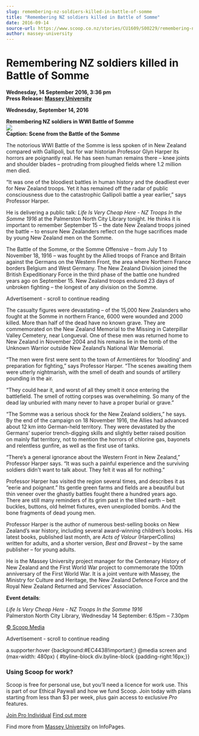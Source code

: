 ```yaml
---
slug: remembering-nz-soldiers-killed-in-battle-of-somme
title: "Remembering NZ soldiers killed in Battle of Somme"
date: 2016-09-14
source-url: https://www.scoop.co.nz/stories/CU1609/S00229/remembering-nz-soldiers-killed-in-battle-of-somme.htm
author: massey-university
---
```

Remembering NZ soldiers killed in Battle of Somme
=================================================

**Wednesday, 14 September 2016, 3:36 pm**  
**Press Release: [Massey University](https://info.scoop.co.nz/Massey_University)**

**Wednesday, September 14, 2016**

**Remembering NZ soldiers in WWI Battle of Somme**  
![](http://img.scoop.co.nz/stories/images/1609/972ad588f77cbae71093.jpeg)  
**Caption: Scene from the Battle of the Somme**

The notorious WWI Battle of the Somme is less spoken of in New Zealand compared with Gallipoli, but for war historian Professor Glyn Harper its horrors are poignantly real. He has seen human remains there – knee joints and shoulder blades – protruding from ploughed fields where 1.2 million men died.

“It was one of the bloodiest battles in human history and the deadliest ever for New Zealand troops. Yet it has remained off the radar of public consciousness due to the catastrophic Gallipoli battle a year earlier,” says Professor Harper.

He is delivering a public talk: _Life Is Very Cheap Here - NZ Troops In the Somme 1916_ at the Palmerston North City Library tonight. He thinks it is important to remember September 15 – the date New Zealand troops joined the battle – to ensure New Zealanders reflect on the huge sacrifices made by young New Zealand men on the Somme.

The Battle of the Somme, or the Somme Offensive – from July 1 to November 18, 1916 – was fought by the Allied troops of France and Britain against the Germans on the Western Front, the area where Northern France borders Belgium and West Germany. The New Zealand Division joined the British Expeditionary Force in the third phase of the battle one hundred years ago on September 15. New Zealand troops endured 23 days of unbroken fighting – the longest of any division on the Somme.

Advertisement - scroll to continue reading





The casualty figures were devastating – of the 15,000 New Zealanders who fought at the Somme in northern France, 6000 were wounded and 2000 killed. More than half of the dead have no known grave. They are commemorated on the New Zealand Memorial to the Missing in Caterpillar Valley Cemetery, near Longueval. One of these men was returned home to New Zealand in November 2004 and his remains lie in the tomb of the Unknown Warrior outside New Zealand’s National War Memorial.

“The men were first were sent to the town of Armentières for ‘blooding’ and preparation for fighting,” says Professor Harper. “The scenes awaiting them were utterly nightmarish, with the smell of death and sounds of artillery pounding in the air.

“They could hear it, and worst of all they smelt it once entering the battlefield. The smell of rotting corpses was overwhelming. So many of the dead lay unburied with many never to have a proper burial or grave.”

“The Somme was a serious shock for the New Zealand soldiers,” he says. By the end of the campaign on 18 November 1916, the Allies had advanced about 12 km into German-held territory. They were devastated by the Germans’ superior trench-digging skills and slightly better raised position on mainly flat territory, not to mention the horrors of chlorine gas, bayonets and relentless gunfire, as well as the first use of tanks.

“There’s a general ignorance about the Western Front in New Zealand,” Professor Harper says. “It was such a painful experience and the surviving soldiers didn't want to talk about. They felt it was all for nothing.”

Professor Harper has visited the region several times, and describes it as “eerie and poignant.” Its gentle green farms and fields are a beautiful but thin veneer over the ghastly battles fought there a hundred years ago. There are still many reminders of its grim past in the tilled earth – belt buckles, buttons, old helmet fixtures, even unexploded bombs. And the bone fragments of dead young men.

Professor Harper is the author of numerous best-selling books on New Zealand’s war history, including several award-winning children’s books. His latest books, published last month, are _Acts of Valour_ (HarperCollins) written for adults, and a shorter version, _Best and Bravest_ ­– by the same publisher – for young adults.

He is the Massey University project manager for the Centenary History of New Zealand and the First World War project to commemorate the 100th anniversary of the First World War. It is a joint venture with Massey, the Ministry for Culture and Heritage, the New Zealand Defence Force and the Royal New Zealand Returned and Services’ Association.

**Event details**:

_Life Is Very Cheap Here - NZ Troops In the Somme 1916_  
Palmerston North City Library, Wednesday 14 September: 6.15pm – 7.30pm

  

[© Scoop Media](http://www.scoop.co.nz/about/terms.html)  

Advertisement - scroll to continue reading



a.supporter:hover {background:#EC4438!important;} @media screen and (max-width: 480px) { #byline-block div.byline-block {padding-right:16px;}}

### Using Scoop for work?

Scoop is free for personal use, but you’ll need a licence for work use. This is part of our Ethical Paywall and how we fund Scoop. Join today with plans starting from less than $3 per week, plus gain access to exclusive _Pro_ features.  
  
[Join Pro Individual](https://pro.scoop.co.nz/Individual/?from=ProIn24) [Find out more](https://pro.scoop.co.nz/using-scoop-for-work/?from=ProIn24)

Find more from [Massey University](https://info.scoop.co.nz/Massey_University) on InfoPages.